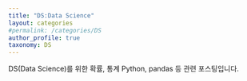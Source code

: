 ```yaml
---
title: "DS:Data Science"
layout: categories
#permalink: /categories/DS
author_profile: true
taxonomy: DS
---
```

DS(Data Science)를 위한 확률, 통계 Python, pandas 등 관련 포스팅입니다. 
